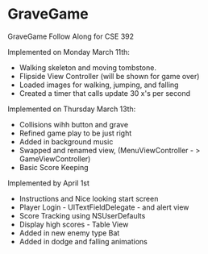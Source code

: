 GraveGame
=========

GraveGame Follow Along for CSE 392

Implemented on Monday March 11th:

- Walking skeleton and moving tombstone.
- Flipside View Controller (will be shown for game over)
- Loaded images for walking, jumping, and falling
- Created a timer that calls update 30 x's per second

Implemented on Thursday March 13th:

- Collisions wihh button and grave
- Refined game play to be just right
- Added in background music
- Swapped and renamed view, (MenuViewController - > GameViewController)
- Basic Score Keeping

Implemented by April 1st
- Instructions and Nice looking start screen
- Player Login - UITextFieldDelegate - and alert view
- Score Tracking using NSUserDefaults
- Display high scores - Table View
- Added in new enemy type Bat
- Added in dodge and falling animations

